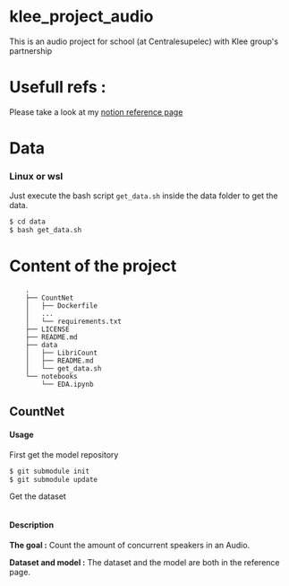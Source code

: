# klee_project_audio
This is an audio project for school (at Centralesupelec) with Klee group's partnership



# Usefull refs :
Please take a look at my [notion reference page](https://admitted-industry-353.notion.site/References-7f4e39f499a04d5bb919e7b8df767b2a)

# Data
### Linux or wsl
Just execute the bash script `get_data.sh` inside the data folder to get the data.

```bash
$ cd data
$ bash get_data.sh
```

# Content of the project
```
    .
    ├── CountNet
    │   ├── Dockerfile
    │   ...
    │   └── requirements.txt
    ├── LICENSE
    ├── README.md
    ├── data
    │   ├── LibriCount
    │   ├── README.md
    │   └── get_data.sh
    └── notebooks
        └── EDA.ipynb
```
## CountNet
#### Usage
First get the model repository
```bash
$ git submodule init
$ git submodule update
```
Get the dataset
```
```
#### Description
**The goal :**
Count the amount of concurrent speakers in an Audio.

**Dataset and model :**
The dataset and the model are both in the reference page.
